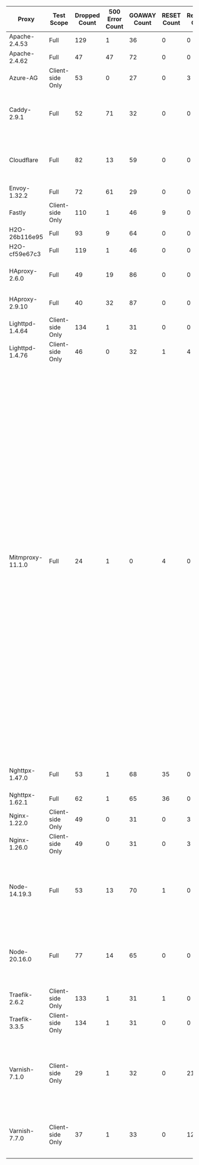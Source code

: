 | Proxy | Test Scope | Dropped Count | 500 Error Count | GOAWAY Count | RESET Count | Received Count | Modified Count | Unmodified Count | Received Tests | Modified Tests | Unmodified Tests |
| ----- | ---------- | ------------- | --------------- | ------------ | ----------- | -------------- | -------------- | ---------------- | -------------- | -------------- | ---------------- |
| Apache-2.4.53 | Full | 129 | 1 | 36 | 0 | 0 | 0 | 0 |  |  |  |
| Apache-2.4.62 | Full | 47 | 47 | 72 | 0 | 0 | 0 | 0 |  |  |  |
| Azure-AG | Client-side Only | 53 | 0 | 27 | 0 | 3 | 0 | 0 | 4, 8, 87 |  |  |
| Caddy-2.9.1 | Full | 52 | 71 | 32 | 0 | 0 | 6 | 5 |  | 137, 138, 139, 140, 141, 142 | 110, 135, 136, 151, 166 |
| Cloudflare | Full | 82 | 13 | 59 | 0 | 0 | 8 | 4 |  | 4, 58, 87, 126, 135, 136, 141, 165 | 8, 71, 110, 151 |
| Envoy-1.32.2 | Full | 72 | 61 | 29 | 0 | 0 | 0 | 4 |  |  | 110, 135, 136, 151 |
| Fastly | Client-side Only | 110 | 1 | 46 | 9 | 0 | 0 | 0 |  |  |  |
| H2O-26b116e95 | Full | 93 | 9 | 64 | 0 | 0 | 0 | 0 |  |  |  |
| H2O-cf59e67c3 | Full | 119 | 1 | 46 | 0 | 0 | 0 | 0 |  |  |  |
| HAproxy-2.6.0 | Full | 49 | 19 | 86 | 0 | 0 | 2 | 10 |  | 126, 165 | 10, 49, 50, 66, 67, 75, 110, 135, 136, 142 |
| HAproxy-2.9.10 | Full | 40 | 32 | 87 | 0 | 0 | 2 | 5 |  | 126, 165 | 110, 135, 136, 142, 151 |
| Lighttpd-1.4.64 | Client-side Only | 134 | 1 | 31 | 0 | 0 | 0 | 0 |  |  |  |
| Lighttpd-1.4.76 | Client-side Only | 46 | 0 | 32 | 1 | 4 | 0 | 0 | 4, 7, 83, 87 |  |  |
| Mitmproxy-11.1.0 | Full | 24 | 1 | 0 | 4 | 0 | 4 | 133 |  | 4, 87, 126, 165 | 1, 3, 5, 6, 7, 8, 10, 11, 12, 13, 15, 20, 21, 22, 23, 24, 25, 26, 27, 28, 29, 30, 31, 32, 35, 36, 37, 38, 39, 40, 41, 42, 43, 44, 45, 46, 47, 48, 49, 50, 51, 52, 53, 54, 55, 56, 57, 58, 59, 60, 61, 62, 63, 64, 65, 66, 67, 68, 69, 70, 71, 72, 73, 74, 75, 80, 81, 82, 83, 85, 86, 88, 89, 90, 91, 92, 94, 95, 96, 97, 98, 99, 100, 101, 102, 103, 104, 105, 106, 107, 108, 110, 111, 115, 116, 118, 119, 120, 124, 125, 127, 128, 129, 130, 131, 132, 133, 134, 135, 136, 137, 138, 139, 140, 141, 142, 143, 148, 149, 150, 151, 153, 154, 155, 157, 158, 159, 160, 161, 162, 163, 164, 166 |
| Nghttpx-1.47.0 | Full | 53 | 1 | 68 | 35 | 0 | 0 | 9 |  |  | 10, 49, 50, 66, 67, 75, 110, 135, 136 |
| Nghttpx-1.62.1 | Full | 62 | 1 | 65 | 36 | 0 | 0 | 2 |  |  | 110, 151 |
| Nginx-1.22.0 | Client-side Only | 49 | 0 | 31 | 0 | 3 | 0 | 0 | 4, 8, 87 |  |  |
| Nginx-1.26.0 | Client-side Only | 49 | 0 | 31 | 0 | 3 | 0 | 0 | 4, 8, 87 |  |  |
| Node-14.19.3 | Full | 53 | 13 | 70 | 1 | 0 | 7 | 22 |  | 126, 128, 129, 131, 132, 133, 134 | 10, 13, 42, 43, 44, 45, 46, 47, 48, 49, 50, 66, 67, 98, 99, 100, 101, 110, 130, 135, 136, 151 |
| Node-20.16.0 | Full | 77 | 14 | 65 | 0 | 0 | 8 | 2 |  | 128, 129, 131, 132, 133, 134, 135, 136 | 110, 151 |
| Traefik-2.6.2 | Client-side Only | 133 | 1 | 31 | 1 | 0 | 0 | 0 |  |  |  |
| Traefik-3.3.5 | Client-side Only | 134 | 1 | 31 | 0 | 0 | 0 | 0 |  |  |  |
| Varnish-7.1.0 | Client-side Only | 29 | 1 | 32 | 0 | 21 | 0 | 0 | 4, 7, 8, 10, 40, 49, 50, 51, 52, 53, 54, 55, 56, 60, 67, 68, 70, 83, 84, 87, 102 |  |  |
| Varnish-7.7.0 | Client-side Only | 37 | 1 | 33 | 0 | 12 | 0 | 0 | 4, 10, 40, 51, 52, 53, 54, 55, 56, 60, 67, 87 |  |  |
